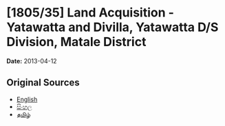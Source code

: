 # [1805/35] Land Acquisition - Yatawatta and Divilla, Yatawatta D/S Division, Matale District

**Date:** 2013-04-12

## Original Sources

- [English](https://documents.gov.lk/view/extra-gazettes/2013/4/1805-35_E.pdf)
- [සිංහල](https://documents.gov.lk/view/extra-gazettes/2013/4/1805-35_S.pdf)
- [தமிழ்](https://documents.gov.lk/view/extra-gazettes/2013/4/1805-35_T.pdf)
